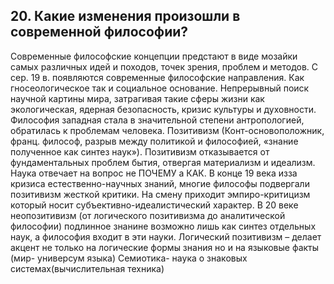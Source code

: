 ﻿## 20. Какие изменения произошли в современной философии? 

Современные философские концепции предстают в виде мозайки самых 
различных идей и походов, точек зрения, проблем и методов. С сер. 19 в. 
появляются современные философские направления. Как гносеологическое так 
и социальное основание. Непрерывный поиск научной картины мира, затрагивая 
такие сферы жизни как экологическая, ядерная безопасность, кризис культуры 
и духовности. Философия западная стала в значительной степени 
антропологией, обратилась к проблемам человека. Позитивизм 
(Конт-основоположник, франц. философ, разрыв между политикой и философией, 
«знание полученное как синтез наук»). Позитивизм отказывается от 
фундаментальных проблем бытия, отвергая материализм и идеализм. Наука 
отвечает на вопрос не ПОЧЕМУ а КАК. В конце 19 века изза кризиса 
естественно-научных знаний, многие философы подвергали позитивизм жесткой 
критики. На смену приходит эмпиро-критицизм который носит 
субъективно-идеалистический характер. В 20 веке неопозитивизм (от 
логического позитивизма до аналитической философии) подлинное знанине 
возможно лишь как синтез отдельных наук, а философия входит в эти науки. 
Логический позитивизм – делает акцент не только на логические формы знания 
но и на языковые факты (мир- универсум языка) Семиотика- наука о знаковых 
системах(вычислительная техника)

